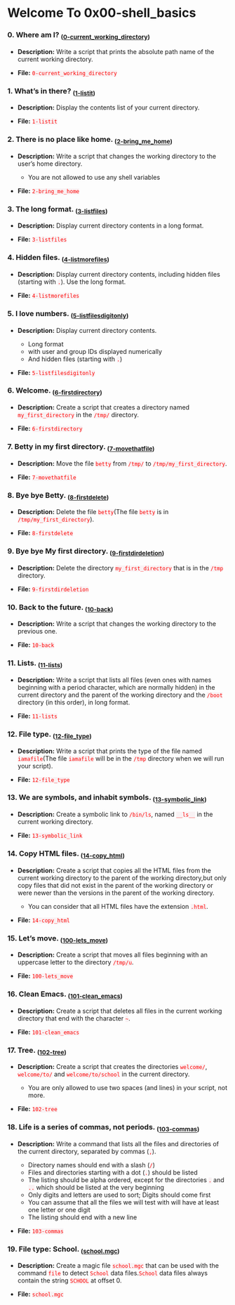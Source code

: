 # Welcome To 0x00-shell_basics

### 0. Where am I? <sub>([0-current_working_directory](0-current_working_directory))</sub>

- **Description:** Write a script that prints the absolute path name of the current working directory.

- **File:** <code style="background-color: #f9f2f4;"><span style="color:red;">0-current_working_directory</span></code>

### 1. What’s in there? <sub>([1-listit](1-listit))</sub>

- **Description:** Display the contents list of your current directory.

- **File:** <code style="background-color: #f9f2f4;"><span style="color:red;">1-listit</span></code>

### 2. There is no place like home. <sub>([2-bring_me_home](2-bring_me_home))</sub>

- **Description:** Write a script that changes the working directory to the user’s home directory.
    - You are not allowed to use any shell variables

- **File:** <code style="background-color: #f9f2f4;"><span style="color:red;">2-bring_me_home</span></code>

### 3. The long format. <sub>([3-listfiles](3-listfiles))</sub>

- **Description:** Display current directory contents in a long format.

- **File:** <code style="background-color: #f9f2f4;"><span style="color:red;">3-listfiles</span></code>

### 4. Hidden files. <sub>([4-listmorefiles](4-listmorefiles))</sub>

- **Description:** Display current directory contents, including hidden files (starting with <code style="background-color: #f9f2f4;"><span style="color:red;">.</span></code>). Use the long format.

- **File:** <code style="background-color: #f9f2f4;"><span style="color:red;">4-listmorefiles</span></code>

### 5. I love numbers. <sub>([5-listfilesdigitonly](5-listfilesdigitonly))</sub>

- **Description:** Display current directory contents.
    -  Long format
    -  with user and group IDs displayed numerically
    -  And hidden files (starting with <code style="background-color: #f9f2f4;"><span style="color:red;">.</span></code>)

- **File:** <code style="background-color: #f9f2f4;"><span style="color:red;">5-listfilesdigitonly</span></code>

### 6. Welcome. <sub>([6-firstdirectory](6-firstdirectory))</sub>

- **Description:** Create a script that creates a directory named <code style="background-color: #f9f2f4;"><span style="color:red;">my_first_directory</span></code> in the <code style="background-color: #f9f2f4;"><span style="color:red;">/tmp/</span></code> directory.

- **File:** <code style="background-color: #f9f2f4;"><span style="color:red;">6-firstdirectory</span></code>

### 7. Betty in my first directory. <sub>([7-movethatfile](7-movethatfile))</sub>

- **Description:** Move the file <code style="background-color: #f9f2f4;"><span style="color:red;">betty</span></code> from <code style="background-color: #f9f2f4;"><span style="color:red;">/tmp/</span></code> to <code style="background-color: #f9f2f4;"><span style="color:red;">/tmp/my_first_directory</span></code>.

- **File:** <code style="background-color: #f9f2f4;"><span style="color:red;">7-movethatfile</span></code>

### 8. Bye bye Betty. <sub>([8-firstdelete](8-firstdelete))</sub>

- **Description:** Delete the file <code style="background-color: #f9f2f4;"><span style="color:red;">betty</span></code>(The file <code style="background-color: #f9f2f4;"><span style="color:red;">betty</span></code> is in <code style="background-color: #f9f2f4;"><span style="color:red;">/tmp/my_first_directory</span></code>).

- **File:** <code style="background-color: #f9f2f4;"><span style="color:red;">8-firstdelete</span></code>

### 9. Bye bye My first directory. <sub>([9-firstdirdeletion](9-firstdirdeletion))</sub>

- **Description:** Delete the directory <code style="background-color: #f9f2f4;"><span style="color:red;">my_first_directory</span></code> that is in the <code style="background-color: #f9f2f4;"><span style="color:red;">/tmp</span></code> directory.

- **File:** <code style="background-color: #f9f2f4;"><span style="color:red;">9-firstdirdeletion</span></code>

### 10. Back to the future. <sub>([10-back](10-back))</sub>

- **Description:** Write a script that changes the working directory to the previous one.

- **File:** <code style="background-color: #f9f2f4;"><span style="color:red;">10-back</span></code>

### 11. Lists. <sub>([11-lists](11-lists))</sub>

- **Description:** Write a script that lists all files (even ones with names beginning with a period character, which are normally hidden) in the current directory and the parent of the working directory and the <code style="background-color: #f9f2f4;"><span style="color:red;">/boot</span></code> directory (in this order), in long format.

- **File:** <code style="background-color: #f9f2f4;"><span style="color:red;">11-lists</span></code>

### 12. File type. <sub>([12-file_type](12-file_type))</sub>

- **Description:** Write a script that prints the type of the file named <code style="background-color: #f9f2f4;"><span style="color:red;">iamafile</span></code>(The file <code style="background-color: #f9f2f4;"><span style="color:red;">iamafile</span></code> will be in the <code style="background-color: #f9f2f4;"><span style="color:red;">/tmp</span></code> directory when we will run your script).

- **File:** <code style="background-color: #f9f2f4;"><span style="color:red;">12-file_type</span></code>

### 13. We are symbols, and inhabit symbols. <sub>([13-symbolic_link](13-symbolic_link))</sub>

- **Description:** Create a symbolic link to <code style="background-color: #f9f2f4;"><span style="color:red;">/bin/ls</span></code>, named <code style="background-color: #f9f2f4;"><span style="color:red;">\_\_ls\_\_</span></code> in the current working directory.

- **File:** <code style="background-color: #f9f2f4;"><span style="color:red;">13-symbolic_link</span></code>

### 14. Copy HTML files. <sub>([14-copy_html](14-copy_html))</sub>

- **Description:** Create a script that copies all the HTML files from the current working directory to the parent of the working directory,but only copy files that did not exist in the parent of the working directory or were newer than the versions in the parent of the working directory.
    - You can consider that all HTML files have the extension <code style="background-color: #f9f2f4;"><span style="color:red;">.html</span></code>.

- **File:** <code style="background-color: #f9f2f4;"><span style="color:red;">14-copy_html</span></code>

### 15. Let’s move. <sub>([100-lets_move](100-lets_move))</sub>

- **Description:** Create a script that moves all files beginning with an uppercase letter to the directory <code style="background-color: #f9f2f4;"><span style="color:red;">/tmp/u</span></code>.

- **File:** <code style="background-color: #f9f2f4;"><span style="color:red;">100-lets_move</span></code>

### 16. Clean Emacs. <sub>([101-clean_emacs](101-clean_emacs))</sub>

- **Description:** Create a script that deletes all files in the current working directory that end with the character <code style="background-color: #f9f2f4;"><span style="color:red;">~</span></code>.

- **File:** <code style="background-color: #f9f2f4;"><span style="color:red;">101-clean_emacs</span></code>

### 17. Tree. <sub>([102-tree](102-tree))</sub>

- **Description:** Create a script that creates the directories <code style="background-color: #f9f2f4;"><span style="color:red;">welcome/</span></code>, <code style="background-color: #f9f2f4;"><span style="color:red;">welcome/to/</span></code> and <code style="background-color: #f9f2f4;"><span style="color:red;">welcome/to/school</span></code> in the current directory.
    - You are only allowed to use two spaces (and lines) in your script, not more.

- **File:** <code style="background-color: #f9f2f4;"><span style="color:red;">102-tree</span></code>

### 18. Life is a series of commas, not periods. <sub>([103-commas](103-commas))</sub>

- **Description:** Write a command that lists all the files and directories of the current directory, separated by commas (<code style="background-color: #f9f2f4;"><span style="color:red;">,</span></code>).
    - Directory names should end with a slash (<code style="background-color: #f9f2f4;"><span style="color:red;">/</span></code>)
    - Files and directories starting with a dot (<code style="background-color: #f9f2f4;"><span style="color:red;">.</span></code>) should be listed
    - The listing should be alpha ordered, except for the directories <code style="background-color: #f9f2f4;"><span style="color:red;">.</span></code> and <code style="background-color: #f9f2f4;"><span style="color:red;">..</span></code> which should be listed at the very beginning
    - Only digits and letters are used to sort; Digits should come first
    - You can assume that all the files we will test with will have at least one letter or one digit
    - The listing should end with a new line

- **File:** <code style="background-color: #f9f2f4;"><span style="color:red;">103-commas</span></code>

### 19. File type: School. <sub>([school.mgc](school.mgc))</sub>

- **Description:** Create a magic file <code style="background-color: #f9f2f4;"><span style="color:red;">school.mgc</span></code> that can be used with the command <code style="background-color: #f9f2f4;"><span style="color:red;">file</span></code> to detect <code style="background-color: #f9f2f4;"><span style="color:red;">School</span></code> data files.<code style="background-color: #f9f2f4;"><span style="color:red;">School</span></code> data files always contain the string <code style="background-color: #f9f2f4;"><span style="color:red;">SCHOOL</span></code> at offset 0.

- **File:** <code style="background-color: #f9f2f4;"><span style="color:red;">school.mgc</span></code>


